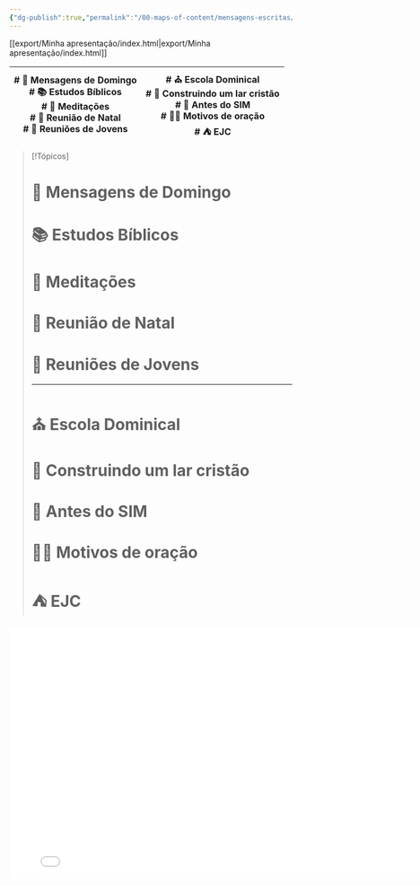 ```yaml
---
{"dg-publish":true,"permalink":"/00-maps-of-content/mensagens-escritas/","tags":["gardenEntry"],"dgShowLocalGraph":"true","noteIcon":""}
---
```


[[export/Minha apresentação/index.html\|export/Minha apresentação/index.html]]


| # 📜 Mensagens de Domingo<br># 📚 Estudos Bíblicos<br># 📄 Meditações<br># 🎄 Reunião de Natal<br># 👥 Reuniões de Jovens | # ⛪️ Escola Dominical<br># 🏡 Construindo um lar cristão<br># 💍 Antes do SIM<br># 🙏🏻 Motivos de oração<br># ⛺️ EJC<br> |
| ------------------------------------------------------------------------------------------------------------------------- | ------------------------------------------------------------------------------------------------------------------------- |



> [!Tópicos]
> # 📜 Mensagens de Domingo
> # 📚 Estudos Bíblicos
> # 📄 Meditações
> # 🎄 Reunião de Natal
> # 👥 Reuniões de Jovens
>
> ---
>
> # ⛪️ Escola Dominical
> # 🏡 Construindo um lar cristão
> # 💍 Antes do SIM
> # 🙏🏻 Motivos de oração
> # ⛺️ EJC

<iframe src="Attachments/Minha apresentação/index.html" width="800" height="450" frameborder="0" allowfullscreen></iframe>